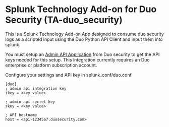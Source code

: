 Splunk Technology Add-on for Duo Security (TA-duo_security)
================================

This is a Splunk Technology Add-on App designed to consume duo security logs as a scripted input using the Duo Python API Client and input them into splunk.


 You must setup an [Admin API Application](https://duo.com/docs/adminapi) from Duo security to get the API keys needed for this setup.  This integration currently requires an Duo enterprise or platform subscription account.

Configure your settings and API key in splunk_conf/duo.conf

```
[duo]
; admin api integration key
ikey = <key value>

; admin api secret key
skey = <key value>

; API hostname
host = <api-1234567.duosecurity.com>
```
